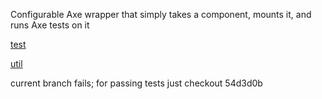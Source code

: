 Configurable Axe wrapper that simply takes a component, mounts it, and runs Axe tests on it

[test](https://github.com/crshmk/axe-test-util/blob/main/src/App/__tests__/App.test.js)

[util](https://github.com/crshmk/axe-test-util/blob/main/src/testAccessibility.js)

current branch fails; for passing tests just checkout 54d3d0b
